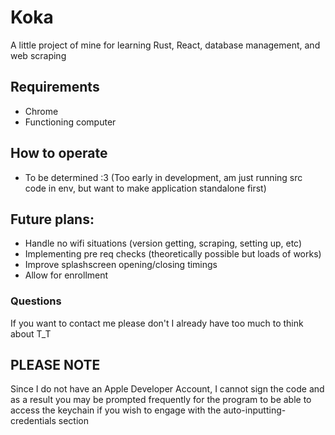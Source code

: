 # Koka
A little project of mine for learning Rust, React, database management, and web scraping

## Requirements
- Chrome
- Functioning computer

## How to operate
- To be determined :3 (Too early in development, am just running src code in env, but want to make application standalone first)

## Future plans:
- Handle no wifi situations (version getting, scraping, setting up, etc)
- Implementing pre req checks (theoretically possible but loads of works)
- Improve splashscreen opening/closing timings
- Allow for enrollment

### Questions
If you want to contact me please don't I already have too much to think about T_T

## PLEASE NOTE
Since I do not have an Apple Developer Account, I cannot sign the code and as a result you may
be prompted frequently for the program to be able to access the keychain if you wish to engage
with the auto-inputting-credentials section
